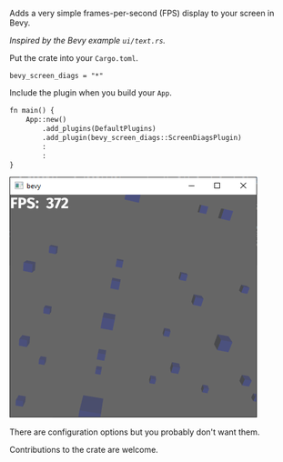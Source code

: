 Adds a very simple frames-per-second (FPS) display to your screen in Bevy.

*Inspired by the Bevy example `ui/text.rs`.*

Put the crate into your `Cargo.toml`.
```
bevy_screen_diags = "*"
```

Include the plugin when you build your `App`.
```
fn main() {
    App::new()
        .add_plugins(DefaultPlugins)
        .add_plugin(bevy_screen_diags::ScreenDiagsPlugin)
        :
        :
}
```

![Example screen showing the FPS](docs/fps.png)

There are configuration options but you probably don't want them.

Contributions to the crate are welcome.
